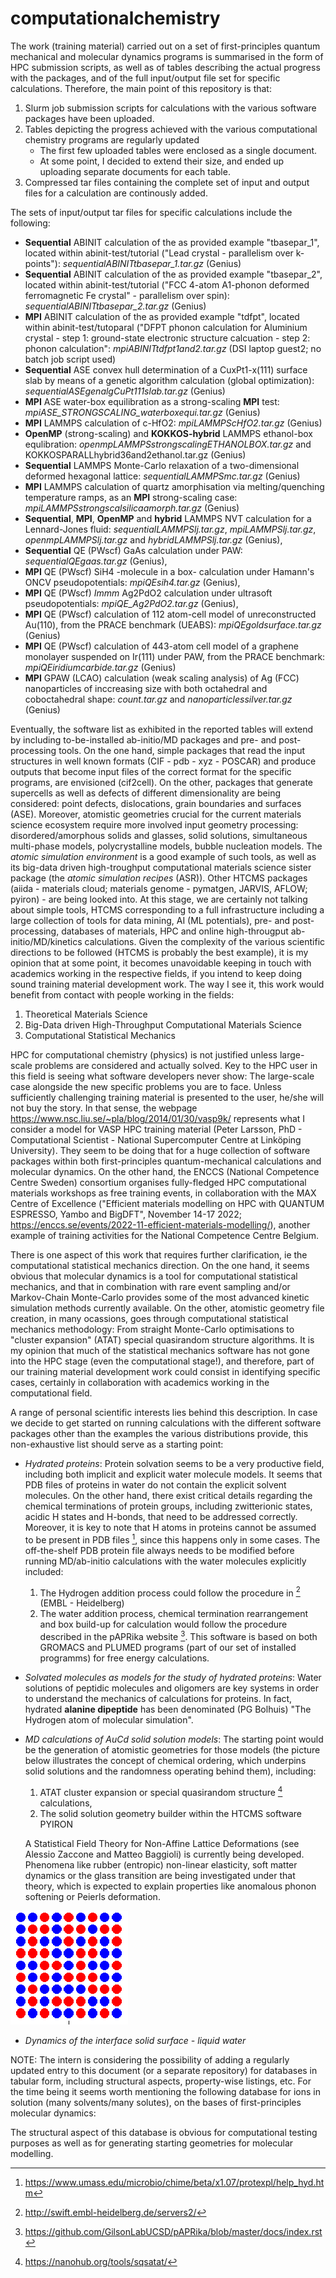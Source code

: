 
# computationalchemistry

The work (training material) carried out on a set of first-principles quantum mechanical and molecular dynamics programs is summarised in the form of HPC submission scripts, as well as of tables describing the actual progress with the packages, and of the full input/output file set for specific calculations. Therefore, the main point of this repository is that:

1. Slurm job submission scripts for calculations with the various software packages have been uploaded.
1. Tables depicting the progress achieved with the various computational chemistry programs are regularly updated
   - The first few uploaded tables were enclosed as a single document.
   - At some point, I decided to extend their size, and ended up uploading separate documents for each table.
1. Compressed tar files containing the complete set of input and output files for a calculation are continously added.

The sets of input/output tar files for specific calculations include the following:

 - **Sequential** ABINIT calculation of the as provided example "tbasepar_1", located within abinit-test/tutorial ("Lead crystal - parallelism over k-points"): 
   *sequentialABINITtbasepar_1.tar.gz* (Genius)
 - **Sequential** ABINIT calculation of the as provided example "tbasepar_2", located within abinit-test/tutorial ("FCC 4-atom A1-phonon deformed ferromagnetic Fe 
   crystal" - parallelism over spin): *sequentialABINITtbasepar_2.tar.gz* (Genius)
 - **MPI** ABINIT calculation of the as provided example "tdfpt", located within abinit-test/tutoparal ("DFPT phonon calculation for Aluminium crystal - step 1: 
   ground-state electronic structure calcuation - step 2: phonon calculation": *mpiABINITtdfpt1and2.tar.gz* (DSI laptop guest2; no batch job script used)
 - **Sequential** ASE convex hull determination of a CuxPt1-x(111) surface slab by means of a genetic algorithm calculation (global optimization): 
   *sequentialASEgenalgCuPt111slab.tar.gz* (Genius)
 - **MPI** ASE water-box equilibration as a strong-scaling **MPI** test: *mpiASE_STRONGSCALING_waterboxequi.tar.gz* (Genius)
 - **MPI** LAMMPS calculation of c-HfO2: *mpiLAMMPScHfO2.tar.gz* (Genius)
 - **OpenMP** (strong-scaling) and **KOKKOS-hybrid** LAMMPS ethanol-box equlibration: *openmpLAMMPSstrongscalingETHANOLBOX.tar.gz* and  
   KOKKOSPARALLhybrid36and2ethanol.tar.gz (Genius)
 - **Sequential** LAMMPS Monte-Carlo relaxation of a two-dimensional deformed hexagonal lattice: *sequentialLAMMPSmc.tar.gz* (Genius)
 - **MPI** LAMMPS calculation of quartz amorphisation via melting/quenching temperature ramps, as an **MPI** strong-scaling case: *mpiLAMMPSstrongscalsilicaamorph.tar.gz* (Genius)
 - **Sequential**, **MPI**, **OpenMP** and **hybrid** LAMMPS NVT calculation for a Lennard-Jones fluid: *sequentialLAMMPSlj.tar.gz*, *mpiLAMMPSlj.tar.gz*, 
   *openmpLAMMPSlj.tar.gz* and *hybridLAMMPSlj.tar.gz* (Genius),
 - **Sequential** QE (PWscf) GaAs calculation under PAW: *sequentialQEgaas.tar.gz* (Genius),
 - **MPI** QE (PWscf) SiH4 -molecule in a box- calculation under Hamann's ONCV pseudopotentials: *mpiQEsih4.tar.gz* (Genius),
 - **MPI** QE (PWscf) *Immm* Ag2PdO2 calculation under ultrasoft pseudopotentials: *mpiQE_Ag2PdO2.tar.gz* (Genius),
 - **MPI** QE (PWscf) calculation of 112 atom-cell model of unreconstructed Au(110), from the PRACE benchmark (UEABS): *mpiQEgoldsurface.tar.gz* (Genius)
 - **MPI** QE (PWscf) calculation of 443-atom cell model of a graphene monolayer suspended on Ir(111) under PAW, from the PRACE benchmark: *mpiQEiridiumcarbide.tar.gz* (Genius)
 - **MPI** GPAW (LCAO) calculation (weak scaling analysis) of Ag (FCC) nanoparticles of inccreasing size with both octahedral and coboctahedral shape: *count.tar.gz* and *nanoparticlessilver.tar.gz* (Genius)
 
Eventually, the software list as exhibited in the reported tables will extend by including to-be-installed ab-initio/MD packages and pre- and post- processing tools. On the one hand, simple packages that read the input structures in well known formats (CIF - pdb - xyz - POSCAR) and produce outputs that become input files of the correct format for the specific programs, are envisioned (cif2cell). On the other, packages that generate supercells as well as defects of different dimensionality are being considered: point defects, dislocations, grain boundaries and surfaces (ASE). Moreover, atomistic geometries crucial for the current materials science ecosystem require more involved input geometry processing: disordered/amorphous solids and glasses, solid solutions, simultaneous multi-phase models, polycrystalline models, bubble nucleation models. The *atomic simulation environment* is a good example of such tools, as well as its big-data driven high-troughput computational materials science sister package (the *atomic simulation recipes* (ASR)). Other HTCMS packages (aiida - materials cloud; materials genome - pymatgen, JARVIS, AFLOW; pyiron) - are being looked into. At this stage, we are certainly not talking about simple tools, HTCMS corresponding to a full infrastructure including a large collection of tools for data mining, AI (ML potentials), pre- and post-processing, databases of materials, HPC and online high-througput ab-initio/MD/kinetics calculations. Given the complexity of the various scientific directions to be followed (HTCMS is probably the best example), it is my opinion that at some point, it becomes unavoidable keeping in touch with academics working in the respective fields, if you intend to keep doing sound training material development work. The way I see it, this work would benefit from contact with people working in the fields:

1. Theoretical Materials Science
1. Big-Data driven High-Throughput Computational Materials Science
1. Computational Statistical Mechanics

HPC for computational chemistry (physics) is not justified unless large-scale problems are considered and actually solved. Key to the HPC user in this field is seeing what software developers never show: The large-scale case alongside the new specific problems you are to face. Unless sufficiently challenging training material is presented to the user, he/she will not buy the story. In that sense, the webpage https://www.nsc.liu.se/~pla/blog/2014/01/30/vasp9k/ represents what I consider a model for VASP HPC training material (Peter Larsson, PhD - Computational Scientist - National Supercomputer Centre at Linköping University). They seem to be doing that for a huge collection of software packages within both first-principles quantum-mechanical calculations and molecular dynamics. On the other hand, the ENCCS (National Competence Centre Sweden) consortium organises fully-fledged HPC computational materials workshops as free training events, in collaboration with the MAX Centre of Excellence ("Efficient materials modelling on HPC with QUANTUM ESPRESSO, Yambo and BigDFT", November 14-17 2022; https://enccs.se/events/2022-11-efficient-materials-modelling/), another example of training activities for the National Competence Centre Belgium.

There is one aspect of this work that requires further clarification, ie the computational statistical mechanics direction. On the one hand, it seems obvious that molecular dynamics is a tool for computational statistical mechanics, and that in combination with rare event sampling and/or Markov-Chain Monte-Carlo provides some of the most advanced kinetic simulation methods currently available. On the other, atomistic geometry file creation, in many ocassions, goes through computational statistical mechanics methodology: From straight Monte-Carlo optimisations to "cluster expansion" (ATAT) special quasirandom structure algorithms.
It is my opinion that much of the statistical mechanics software has not gone into the HPC stage (even the computational stage!), and therefore, part of our training material development work could consist in identifying specific cases, certainly in collaboration with academics working in the computational field.

A range of personal scientific interests lies behind this description. In case we decide to get started on running calculations with the different software packages other than the examples the various distributions provide, this non-exhaustive list should serve as a starting point:

 - *Hydrated proteins*:
   Protein solvation seems to be a very productive field, including both implicit and explicit water molecule models. It seems that PDB files 
   of proteins in water do not contain the explicit solvent molecules. On the other hand, there exist critical details regarding the chemical terminations 
   of protein groups, including zwitterionic states, acidic H states and H-bonds, that need to 
   be addressed correctly. Moreover, it is key to note that H atoms in proteins cannot be assumed to be present in PDB files [^1], since this 
   happens only in some cases. The off-the-shelf PDB protein file always needs to be modified before running MD/ab-initio calculations with the 
   water molecules explicitly included:

    1. The Hydrogen addition process could follow the procedure in [^2] (EMBL - Heidelberg)
    1. The water addition process, chemical termination rearrangement and box build-up for calculation would follow the procedure described in 
       the pAPRika website [^3]. This software is based on both GROMACS and PLUMED programs (part of our set of installed programms) for free 
       energy calculations.

 - *Solvated molecules as models for the study of hydrated proteins*:
   Water solutions of peptidic molecules and oligomers are key systems in order to understand the mechanics of calculations for proteins. In fact, hydrated 
   **alanine dipeptide** has been denominated (PG Bolhuis) "The Hydrogen atom of molecular simulation".

 - *MD calculations of AuCd solid solution models*:
   The starting point would be the generation of atomistic geometries for those models (the picture below illustrates the concept of chemical 
   ordering, which underpins solid solutions and the randomness operating behind them), including:

   1. ATAT cluster expansion or special quasirandom structure [^4] calculations,
   2. The solid solution geometry builder within the HTCMS software PYIRON

   A Statistical Field Theory for Non-Affine Lattice Deformations (see Alessio Zaccone and Matteo Baggioli) is currently being developed. 
   Phenomena like rubber (entropic) non-linear elasticity, soft matter dynamics or the glass transition are being investigated under that 
   theory, which is expected to explain properties like anomalous phonon softening or Peierls deformation. 

![](chemicalordering.gif)

- *Dynamics of the interface solid surface - liquid water*

NOTE: The intern is considering the possibility of adding a regularly updated entry to this document (or a separate repository) for databases in tabular form, including structural aspects, property-wise listings, etc. For the time being it seems worth mentioning the following database for ions in solution (many solvents/many solutes), on the bases of first-principles molecular dynamics:

[](https://ionsolvr.newcastle.edu.au/solutes.html#Database)

The structural aspect of this database is obvious for computational testing purposes as well as for generating starting geometries for molecular modelling. 

[^1]: https://www.umass.edu/microbio/chime/beta/x1.07/protexpl/help_hyd.htm
[^2]: http://swift.embl-heidelberg.de/servers2/
[^3]: https://github.com/GilsonLabUCSD/pAPRika/blob/master/docs/index.rst
[^4]: https://nanohub.org/tools/sqsatat/
